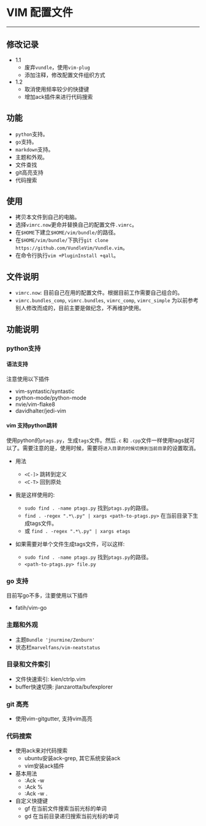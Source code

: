 # VIM 配置文件
---

## 修改记录
* 1.1
    * 废弃`vundle`，使用`vim-plug`
    * 添加注释，修改配置文件组织方式
* 1.2
    * 取消使用频率较少的快捷键
    * 增加ack插件来进行代码搜索

## 功能
* `python`支持。
* `go`支持。
* `markdown`支持。
* 主题和外观。
* 文件查找
* git高亮支持
* 代码搜索

## 使用
* 拷贝本文件到自己的电脑。
* 选择`vimrc.now`更命并替换自己的配置文件`.vimrc`。
* 在`$HOME`下建立`$HOME/vim/bundle/`的路径。
* 在`$HOME/vim/bundle/`下执行`git clone https://github.com/VundleVim/Vundle.vim`。
* 在命令行执行`vim +PluginInstall +qall`。

## 文件说明
* `vimrc.now`: 目前自己在用的配置文件。根据目前工作需要自己组合的。
* `vimrc.bundles_comp`, `vimrc.bundles`, `vimrc_comp`, `vimrc_simple` 为以前参考别人修改而成的，目前主要是做纪念，不再维护使用。

## 功能说明

### python支持

#### 语法支持
注意使用以下插件
* vim-syntastic/syntastic
* python-mode/python-mode
* nvie/vim-flake8
* davidhalter/jedi-vim

#### vim 支持python跳转
使用python的`ptags.py`，生成`tags`文件。然后`.c` 和 `.cpp`文件一样使用tags就可以了。需要注意的是，使用时候，需要将`进入目录的时候切换到当前目录`的设置取消。
* 用法
    * `<C-]>` 跳转到定义
    * `<C-T>` 回到原处

* 我是这样使用的:
    * `sudo find . -name ptags.py` 找到`ptags.py`的路径。
    * `find . -regex ".*\.py" | xargs <path-to-ptags.py>` 在当前目录下生成tags文件。
    * 或 `find . -regex ".*\.py" | xargs etags`
* 如果需要对单个文件生成tags文件，可以这样:
    * `sudo find . -name ptags.py` 找到`ptags.py`的路径。
    * `<path-to-ptags.py> file.py`

### go 支持
目前写go不多，注要使用以下插件
* fatih/vim-go

### 主题和外观
* 主题`Bundle 'jnurmine/Zenburn'`
* 状态栏`marvelfans/vim-neatstatus`

### 目录和文件索引
* 文件快速索引: kien/ctrlp.vim
* buffer快速切换: jlanzarotta/bufexplorer

### git 高亮
* 使用vim-gitgutter, 支持vim高亮

### 代码搜索
* 使用ack来对代码搜索
    * ubuntu安装ack-grep, 其它系统安装ack
    * vim安装ack插件
* 基本用法
    * :Ack <work> <directory> -w
    * :Ack <work> %
    * :Ack <work> -w .
* 自定义快捷键
    * <leader>gf 在当前文件搜索当前光标的单词
    * <leader>gd 在当前目录递归搜索当前光标的单词
